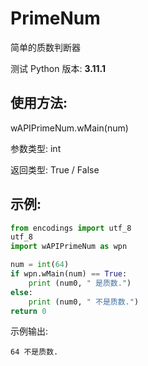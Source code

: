 # PrimeNum

简单的质数判断器

测试 Python 版本: **3.11.1**

## 使用方法: 

wAPIPrimeNum.wMain(num)

参数类型: int

返回类型: True / False

## 示例:

```python
from encodings import utf_8
utf_8
import wAPIPrimeNum as wpn

num = int(64)
if wpn.wMain(num) == True:
    print (num0, " 是质数.")
else:
    print (num0, " 不是质数.")
return 0
```

示例输出:

```
64 不是质数.
```